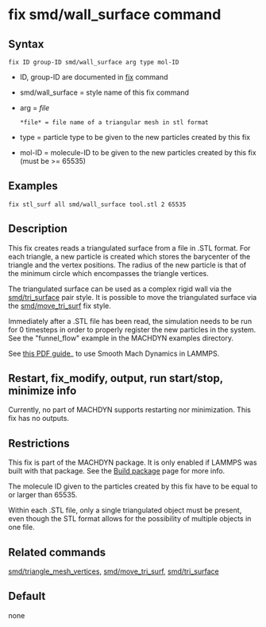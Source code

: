 # fix smd/wall_surface command

## Syntax

``` LAMMPS
fix ID group-ID smd/wall_surface arg type mol-ID
```

-   ID, group-ID are documented in [fix](fix) command

-   smd/wall_surface = style name of this fix command

-   arg = *file*

        *file* = file name of a triangular mesh in stl format

-   type = particle type to be given to the new particles created by
    this fix

-   mol-ID = molecule-ID to be given to the new particles created by
    this fix (must be \>= 65535)

## Examples

``` LAMMPS
fix stl_surf all smd/wall_surface tool.stl 2 65535
```

## Description

This fix creates reads a triangulated surface from a file in .STL
format. For each triangle, a new particle is created which stores the
barycenter of the triangle and the vertex positions. The radius of the
new particle is that of the minimum circle which encompasses the
triangle vertices.

The triangulated surface can be used as a complex rigid wall via the
[smd/tri_surface](pair_smd_triangulated_surface) pair style. It is
possible to move the triangulated surface via the
[smd/move_tri_surf](fix_smd_move_triangulated_surface) fix style.

Immediately after a .STL file has been read, the simulation needs to be
run for 0 timesteps in order to properly register the new particles in
the system. See the \"funnel_flow\" example in the MACHDYN examples
directory.

See [this PDF guide](PDF/MACHDYN_LAMMPS_userguide.pdf)\_ to use Smooth
Mach Dynamics in LAMMPS.

## Restart, fix_modify, output, run start/stop, minimize info

Currently, no part of MACHDYN supports restarting nor minimization. This
fix has no outputs.

## Restrictions

This fix is part of the MACHDYN package. It is only enabled if LAMMPS
was built with that package. See the [Build package](Build_package) page
for more info.

The molecule ID given to the particles created by this fix have to be
equal to or larger than 65535.

Within each .STL file, only a single triangulated object must be
present, even though the STL format allows for the possibility of
multiple objects in one file.

## Related commands

[smd/triangle_mesh_vertices](compute_smd_triangle_vertices),
[smd/move_tri_surf](fix_smd_move_triangulated_surface),
[smd/tri_surface](pair_smd_triangulated_surface)

## Default

none
